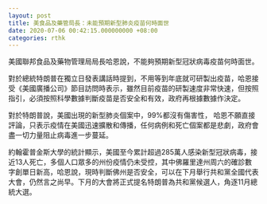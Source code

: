 ```yaml
---
layout: post
title: 美食品及藥管局長：未能預期新型肺炎疫苗何時面世
date: 2020-07-06 00:42:15.000000000 +08:00
categories: rthk
---
```


美國聯邦食品及藥物管理局局長哈恩說，不能夠預期新型冠狀病毒疫苗何時面世。

對於總統特朗普在獨立日發表講話時提到，不用等到年底就可研製出疫苗，哈恩接受《美國廣播公司》節目訪問時表示，雖然目前疫苗的研製速度非常快速，但按照指引，必須按照科學數據判斷疫苗是否安全和有效，政府再根據數據作決定。

對於特朗普說，美國出現的新型肺炎個案中，99%都沒有傷害性， 哈恩不願直接評論，只表示疫情在美國迅速擴散和傳播，任何病例和死亡個案都是悲劇，政府會盡一切力量阻止病毒進一步蔓延。

約翰霍普金斯大學的統計顯示，美國至今累計超過285萬人感染新型冠狀病毒，接近13人死亡，多個人口眾多的州份疫情仍未受控，其中佛羅里達州周六的確診數字創單日新高，哈恩說，現時判斷佛州是否安全，可以在下月舉行共和黨全國代表大會，仍然言之尚早。下月的大會將正式提名特朗普為共和黨候選人，角逐11月總統大選。
